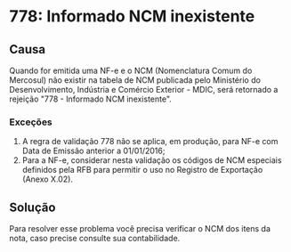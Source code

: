 # 778: Informado NCM inexistente

## Causa
Quando for emitida uma NF-e e o NCM (Nomenclatura Comum do Mercosul) não existir na tabela de NCM publicada pelo 
Ministério do Desenvolvimento, Indústria e Comércio Exterior - MDIC, será retornado a rejeição "778 - Informado NCM inexistente".

### Exceções
1. A regra de validação 778 não se aplica, em produção, para NF-e com Data de Emissão anterior a 01/01/2016;
2. Para a NF-e, considerar nesta validação os códigos de NCM especiais definidos pela RFB para permitir o uso no 
Registro de Exportação (Anexo X.02).

## Solução
Para resolver esse problema você precisa verificar o NCM dos itens da nota, caso precise consulte sua contabilidade.
